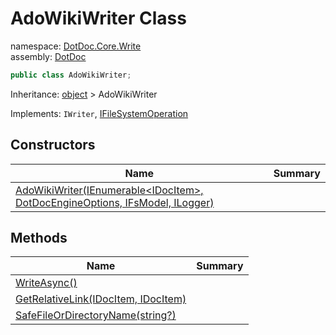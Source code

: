 ﻿# AdoWikiWriter Class

namespace: [DotDoc\.Core\.Write](../DotDoc.Core.Write.md)<br />
assembly: [DotDoc](../../DotDoc.md)



```csharp
public class AdoWikiWriter;
```

Inheritance: [object](https://docs.microsoft.com/dotnet/api/System.Object) > AdoWikiWriter

Implements: `IWriter`, [IFileSystemOperation](../../DotDoc/DotDoc.Core.Write/IFileSystemOperation.md)

## Constructors

| Name | Summary |
|------|---------|
| [AdoWikiWriter\(IEnumerable\<IDocItem\>, DotDocEngineOptions, IFsModel, ILogger\)](./AdoWikiWriter/$ctor.md) |  |

## Methods

| Name | Summary |
|------|---------|
| [WriteAsync\(\)](./AdoWikiWriter/WriteAsync.md) |  |
| [GetRelativeLink\(IDocItem, IDocItem\)](./AdoWikiWriter/GetRelativeLink.md) |  |
| [SafeFileOrDirectoryName\(string?\)](./AdoWikiWriter/SafeFileOrDirectoryName.md) |  |

